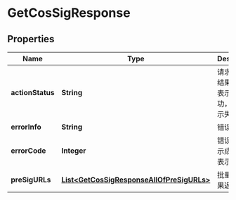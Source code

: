 

# GetCosSigResponse


## Properties

| Name | Type | Description | Notes |
|------------ | ------------- | ------------- | -------------|
|**actionStatus** | **String** | 请求处理的结果，OK 表示处理成功，FAIL 表示失败 |  [optional] |
|**errorInfo** | **String** | 错误信息 |  [optional] |
|**errorCode** | **Integer** | 错误码，0表示成功，非0表示失败 |  |
|**preSigURLs** | [**List&lt;GetCosSigResponseAllOfPreSigURLs&gt;**](GetCosSigResponseAllOfPreSigURLs.md) | 批量查询结果返回 |  [optional] |



